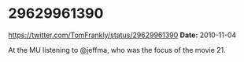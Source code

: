 # 29629961390
https://twitter.com/TomFrankly/status/29629961390
**Date:** 2010-11-04

At the MU listening to @jeffma, who was the focus of the movie 21.
